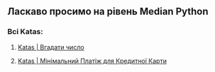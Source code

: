 ## Ласкаво просимо на рівень Median Python


### Всі Katas:

1. [Katas | Вгадати число](https://github.com/gopjak36/pythonkata/tree/master/ukr/Python%20Katas/2.%20Median%20Python/1.%20Katas)

2. [Katas | Мінімальний Платіж для Кредитної Карти](https://github.com/gopjak36/pythonkata/tree/master/ukr/Python%20Katas/2.%20Median%20Python/2.%20Katas)
